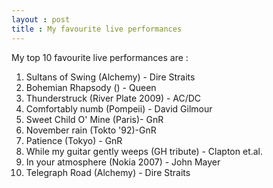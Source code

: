 ```yaml
---
layout : post
title : My favourite live performances
---
```


My top 10 favourite live performances are :

1. Sultans of Swing (Alchemy) - Dire Straits
2. Bohemian Rhapsody () - Queen
3. Thunderstruck (River Plate 2009) - AC/DC
4. Comfortably numb (Pompeii) - David Gilmour
5. Sweet Child O' Mine (Paris)- GnR
6. November rain (Tokto '92)-GnR
7. Patience (Tokyo) - GnR
8. While my guitar gently weeps (GH tribute) - Clapton et.al.
9. In your atmosphere (Nokia 2007) - John Mayer
10. Telegraph Road (Alchemy) - Dire Straits